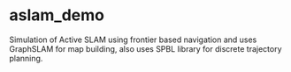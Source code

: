# aslam_demo
Simulation of Active SLAM using frontier based navigation and uses GraphSLAM for map building, also uses SPBL library for discrete trajectory planning.
